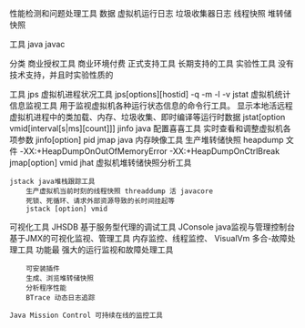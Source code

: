 性能检测和问题处理工具
数据 
    虚拟机运行日志
    垃圾收集器日志
    线程快照
    堆转储快照 

工具 
    java 
    javac 

分类
    商业授权工具 
        商业环境付费
    正式支持工具
        长期支持的工具
    实验性工具
        没有技术支持，并且时实验性质的

工具 
    jps 虚拟机进程状况工具
        jps[options][hostid]
            -q 
            -m
            -l 
            -v 
    jstat 虚拟机统计信息监视工具 
        用于监视虚拟机各种运行状态信息的命令行工具。
        显示本地活远程虚拟机进程中的类加载、内存、垃圾收集、即时编译等运行时数据 
        jstat[option vmid[interval[s|ms][count]]]
    jinfo java 配置喜喜工具 
        实时查看和调整虚拟机各项参数
        jinfo[option] pid
    jmap  java 内存映像工具 
        生产堆转储快照 heapdump 文件
        -XX:+HeapDumpOnOutOfMemoryError
        -XX:+HeapDumpOnCtrlBreak 
        jmap[option] vmid 
    jhat 虚拟机堆转储快照分析工具

    jstack java堆栈跟踪工具 
        生产虚拟机当前时刻的线程快照 threaddump 活 javacore 
        死锁、死循环、请求外部资源导致的长时间挂起等
        jstack [option] vmid
可视化工具
    JHSDB 基于服务型代理的调试工具
    JConsole java监视与管理控制台
        基于JMX的可视化监视、管理工具
        内存监控、线程监控、
    VisualVm 多合-故障处理工具
        功能最 强大的运行监视和故障处理工具

        可安装插件
        生成、浏览堆转储快照
        分析程序性能
        BTrace 动态日志追踪

    Java Mission Control 可持续在线的监控工具
        
    

